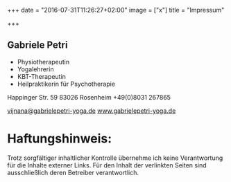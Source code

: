 +++
date = "2016-07-31T11:26:27+02:00"
image = ["x"]
title = "Impressum"

+++

## Gabriele Petri

- Physiotherapeutin
- Yogalehrerin
- KBT-Therapeutin
- Heilpraktikerin für Psychotherapie

Happinger Str. 59 
83026 Rosenheim
+49(0)8031 267865

vijnana@gabrielepetri-yoga.de
www.gabrielepetri-yoga.de

# Haftungshinweis:
Trotz sorgfältiger inhaltlicher Kontrolle übernehme ich keine Verantwortung für die Inhalte externer Links. Für den Inhalt der verlinkten Seiten sind ausschließlich deren Betreiber verantwortlich.
 